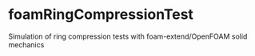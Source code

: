 # foamRingCompressionTest
Simulation of ring compression tests with foam-extend/OpenFOAM solid mechanics
